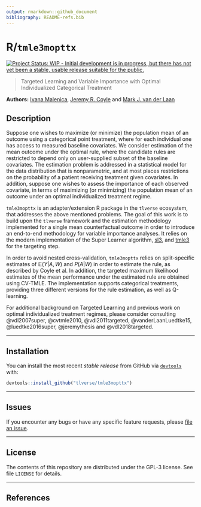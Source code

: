 ```yaml
---
output: rmarkdown::github_document
bibliography: README-refs.bib
---
```


<!-- README.md is generated from README.Rmd. Please edit that file -->



# R/`tmle3mopttx`

[![Project Status: WIP - Initial development is in progress, but there has not yet been a stable, usable release suitable for the public.](http://www.repostatus.org/badges/latest/wip.svg)](http://www.repostatus.org/#wip)

> Targeted Learning and Variable Importance with Optimal Individualized Categorical Treatment

__Authors:__ [Ivana Malenica](https://github.com/podTockom), [Jeremy R. Coyle](https://github.com/jeremyrcoyle) and [Mark J. van der Laan](https://vanderlaan-lab.org/)

## Description

Suppose one wishes to maximize (or minimize) the population mean of an outcome using a categorical point treatment, where for each individual one has access to measured baseline covariates. We consider estimation of the mean outcome under the optimal rule, where the candidate rules are restricted to depend only on user-supplied subset of the baseline covariates. The estimation problem is addressed in a statistical model for the data distribution that is nonparametric, and at most places restrictions on the probability of a patient receiving treatment given covariates. In addition, suppose one wishes to assess the importance of each observed covariate, in terms of maximizing (or minimizing) the population mean of an outcome under an optimal individualized treatment regime. 

`tmle3mopttx` is an adapter/extension R package in the `tlverse` ecosystem, that addresses the above mentioned problems. The goal of this work is to build upon the `tlverse` framework and the estimation methodology implemented for a single mean counterfactual outcome in order to introduce an end-to-end methodology for variable importance analyses. It relies on the modern implementation of the Super Learner algorithm, [sl3](https://github.com/tlverse/sl3), and [tmle3](https://github.com/tlverse/tmle3) for the targeting step. 

In order to avoid nested cross-validation, `tmle3mopttx` relies on split-specific estimates of $\mathbb{E}(Y|A,W)$ and $P(A|W)$ in order to estimate the rule, as described by Coyle et al. In addition, the targeted maximum likelihood estimates of the mean performance under the estimated rule are obtained using CV-TMLE. The implementation supports categorical treatments, providing three different versions for the rule estimation, as well as Q-learning. 

For additional background on Targeted Learning and previous work on optimal individualized treatment regimes, please consider consulting @vdl2007super, @cvtmle2010, @vdl2011targeted, @vanderLaanLuedtke15, @luedtke2016super, @jeremythesis and @vdl2018targeted.

---

## Installation

You can install the most recent _stable release_ from GitHub via [`devtools`](https://www.rstudio.com/products/rpackages/devtools/) with:
                                                                                              

```r
devtools::install_github("tlverse/tmle3mopttx")
```

---

## Issues

If you encounter any bugs or have any specific feature requests, please [file an
issue](https://github.com/tlverse/tmle3mopttx/issues).

---

## License

The contents of this repository are distributed under the GPL-3 license.
See file `LICENSE` for details.

-----

## References

